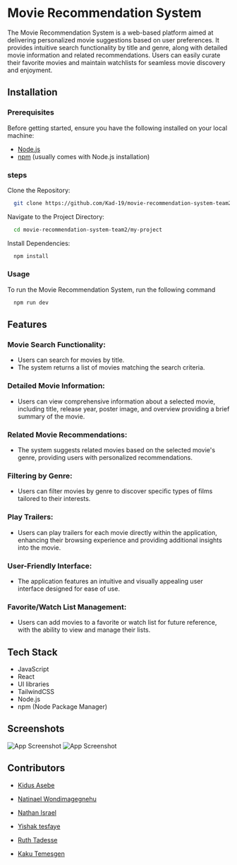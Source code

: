 
# Movie Recommendation System

The Movie Recommendation System is a web-based platform aimed at delivering personalized movie suggestions based on user preferences. It provides intuitive search functionality by title and genre, along with detailed movie information and related recommendations. Users can easily curate their favorite movies and maintain watchlists for seamless movie discovery and enjoyment.


## Installation
### Prerequisites

Before getting started, ensure you have the following installed on your local machine:

- [Node.js](https://nodejs.org/en/download)   
- [npm](https://www.npmjs.com/) (usually comes with Node.js installation)






### steps

   Clone the Repository:

```bash
  git clone https://github.com/Kad-19/movie-recommendation-system-team2.git
```

Navigate to the Project Directory:

```bash
  cd movie-recommendation-system-team2/my-project

```

 Install Dependencies:

```bash
  npm install
```





### Usage

To run the Movie Recommendation System, run the following command

```bash
  npm run dev

```


## Features

### Movie Search Functionality:
+ Users can search for movies by title.
+ The system returns a list of movies matching the search criteria.
### Detailed Movie Information:
+ Users can view comprehensive information about a selected movie, including title, release year, poster image, and overview providing a brief summary of the movie.
### Related Movie Recommendations:
+ The system suggests related movies based on the selected movie's genre, providing users with personalized recommendations.
### Filtering by Genre:
+ Users can filter movies by genre to discover specific types of films tailored to their interests.
### Play Trailers:
+ Users can play trailers for each movie directly within the application, enhancing their browsing experience and providing additional insights into the movie.
### User-Friendly Interface:
+ The application features an intuitive and visually appealing user interface designed for ease of use.
### Favorite/Watch List Management:
+ Users can add movies to a favorite or watch list for future reference, with the ability to view and manage their lists.




## Tech Stack

+ JavaScript 
+ React 
 + UI libraries 
+ TailwindCSS
+ Node.js 
+ npm (Node Package Manager)




## Screenshots

![App Screenshot](https://github.com/fenitamas/kaku-tools/blob/main/kaku/Screenshot%20(5).png?raw=true)
![App Screenshot](https://github.com/fenitamas/kaku-tools/blob/main/kaku/Screenshot%20(3).png?raw=true)


## Contributors

- [Kidus Asebe](https://github.com/Kad-19)

- [Natinael Wondimagegnehu](https://github.com/Natidev)
- [Nathan Israel](https://github.com/Nate-Workspace)
- [Yishak tesfaye](https://github.com/yishak01)
- [Ruth Tadesse](https://github.com/RuthTadesse)
- [Kaku Temesgen](https://github.com/fenitamas)
